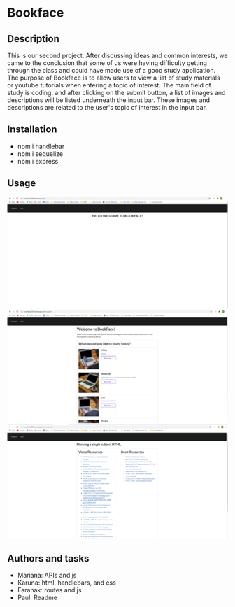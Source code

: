 # Bookface

## Description

This is our second project. After discussing ideas and common interests, we came to the conclusion that some of us were having difficulty getting through the class and could have made use of a good study application. The purpose of Bookface is to allow users to view a list of study materials or youtube tutorials when entering a topic of interest. The main field of study is coding, and after clicking on the submit button, a list of images and descriptions will be listed underneath the input bar. These images and descriptions are related to the user's topic of interest in the input bar.

<!-- Need better idea of features to go into more detail -->

## Installation

<!-- Guidance or steps on installation process -->
* npm i handlebar
* npm i sequelize
* npm i express

## Usage

<!-- Insert main screenshots here to show expected output. Include links. -->
![landing](public/assets/screenshots/Landing.png)
![topics](public/assets/screenshots/Topics.png)
![results](public/assets/screenshots/Results.png)

## Authors and tasks

* Mariana: APIs and js
* Karuna: html, handlebars, and css
* Faranak: routes and js
* Paul: Readme